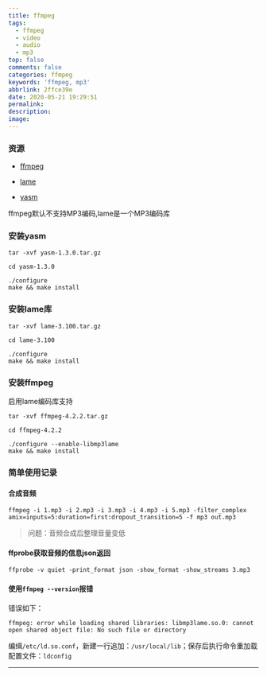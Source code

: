 ```yaml
---
title: ffmpeg
tags:
  - ffmpeg
  - video
  - audio
  - mp3
top: false
comments: false
categories: ffmpeg
keywords: 'ffmpeg, mp3'
abbrlink: 2ffce39e
date: 2020-05-21 19:29:51
permalink:
description:
image:
---
```



### 资源

+ [ffmpeg](https://ffmpeg.org/releases/ffmpeg-4.2.2.tar.gz)

+ [lame](https://sourceforge.net/projects/lame/files/lame/3.100/lame-3.100.tar.gz/download)

+ [yasm](http://www.tortall.net/projects/yasm/releases/yasm-1.3.0.tar.gz)

ffmpeg默认不支持MP3编码,lame是一个MP3编码库

<!-- more -->

### 安装yasm

``` shell
tar -xvf yasm-1.3.0.tar.gz

cd yasm-1.3.0

./configure
make && make install
```

### 安装lame库

``` shell
tar -xvf lame-3.100.tar.gz

cd lame-3.100

./configure
make && make install
```

### 安装ffmpeg

启用lame编码库支持
``` shell
tar -xvf ffmpeg-4.2.2.tar.gz

cd ffmpeg-4.2.2

./configure --enable-libmp3lame
make && make install
```

### 简单使用记录

#### 合成音频

```
ffmpeg -i 1.mp3 -i 2.mp3 -i 3.mp3 -i 4.mp3 -i 5.mp3 -filter_complex amix=inputs=5:duration=first:dropout_transition=5 -f mp3 out.mp3

```
> 问题：音频合成后整理音量变低

#### ffprobe获取音频的信息json返回

```
ffprobe -v quiet -print_format json -show_format -show_streams 3.mp3
```

#### 使用`ffmpeg --version`报错

错误如下：
```
ffmpeg: error while loading shared libraries: libmp3lame.so.0: cannot open shared object file: No such file or directory

```

编缉`/etc/ld.so.conf`，新建一行追加：`/usr/local/lib`；保存后执行命令重加载配置文件：`ldconfig`

<hr />